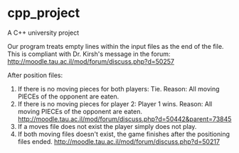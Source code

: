# cpp_project
A C++ university project

Our program treats empty lines within the input files as the end of the file. This is compliant with Dr. Kirsh's message in the forum: http://moodle.tau.ac.il/mod/forum/discuss.php?d=50257

After position files:
1. If there is no moving pieces for both players: Tie. Reason: All moving PIECEs of the opponent are eaten.
2. If there is no moving pieces for player 2: Player 1 wins. Reason: All moving PIECEs of the opponent are eaten.
http://moodle.tau.ac.il/mod/forum/discuss.php?d=50442&parent=73845
3. If a moves file does not exist the player simply does not play. 
4. If both moving files doesn't exist, the game finishes after the positioning files ended.
http://moodle.tau.ac.il/mod/forum/discuss.php?d=50217